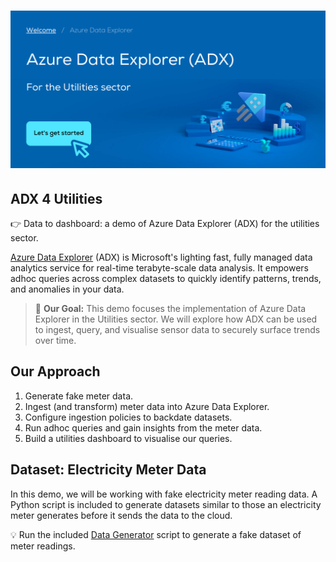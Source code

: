 # ![Banner](images/repo-image.png)

## ADX 4 Utilities

👉 Data to dashboard: a demo of Azure Data Explorer (ADX) for the utilities sector.

[Azure Data Explorer](https://azure.microsoft.com/en-au/services/data-explorer) (ADX) is Microsoft's lighting fast, fully managed data analytics service for real-time terabyte-scale data analysis. It empowers adhoc queries across complex datasets to quickly identify patterns, trends, and anomalies in your data.

> 🚀 **Our Goal:**
This demo focuses the implementation of Azure Data Explorer in the Utilities sector. We will explore how ADX can be used to ingest, query, and visualise sensor data to securely surface trends over time.

## Our Approach

1. Generate fake meter data.
2. Ingest (and transform) meter data into Azure Data Explorer.
3. Configure ingestion policies to backdate datasets.
4. Run adhoc queries and gain insights from the meter data.
5. Build a utilities dashboard to visualise our queries.

## Dataset: Electricity Meter Data

In this demo, we will be working with fake electricity meter reading data. A Python script is included to generate datasets similar to those an electricity meter generates before it sends the data to the cloud.

💡 Run the included [Data Generator](generator/DataGenerator.py) script to generate a fake dataset of meter readings.
